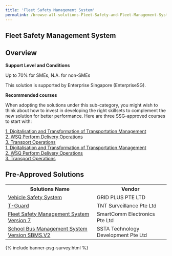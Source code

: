 ```yaml
---
title: 'Fleet Safety Management System'
permalink: /browse-all-solutions-Fleet-Safety-and-Fleet-Management-System/Fleet-Safety-Management-System
---
```


## Fleet Safety Management System
## Overview

**Support Level and Conditions**

Up to 70% for SMEs, N.A. for non-SMEs

This solution is supported by Enterprise Singapore (EnterpriseSG).

**Recommended courses**

When adopting the solutions under this sub-category, you might wish to think about how to invest in developing the right skillsets to complement the new solution for better performance. Here are three SSG-approved courses to start with:

<a href='https://courses.enterprisejobskills.gov.sg/Course_Internet/CourseDetail/Digitalisation-Transformation-Transportation-Management'  target='_blank' rel='noopener'>1. Digitalisation and Transformation of Transportation Management</a><br>
<a href='https://courses.enterprisejobskills.gov.sg/Course_Internet/CourseDetail/WSQ-Perform-Delivery-Operations-2'  target='_blank' rel='noopener'>2. WSQ Perform Delivery Operations</a><br>
<a href='https://courses.enterprisejobskills.gov.sg/Course_Internet/CourseDetail/Transport-Operations-2'  target='_blank' rel='noopener'>3. Transport Operations</a><br>
<a href='https://courses.enterprisejobskills.gov.sg/Course_Internet/CourseDetail/Digitalisation-Transformation-Transportation-Management'  target='_blank' rel='noopener'>1. Digitalisation and Transformation of Transportation Management</a><br>
<a href='https://courses.enterprisejobskills.gov.sg/Course_Internet/CourseDetail/WSQ-Perform-Delivery-Operations-2'  target='_blank' rel='noopener'>2. WSQ Perform Delivery Operations</a><br>
<a href='https://courses.enterprisejobskills.gov.sg/Course_Internet/CourseDetail/Transport-Operations-2'  target='_blank' rel='noopener'>3. Transport Operations</a><br>

## Pre-Approved Solutions

<table>
<tr>
<th><b>Solutions Name</b></th>
<th><b>Vendor</b></th>
</tr>
<tr>
<td><a href='/productivity-solutions-grant/solutionrepo/solution1228' target='_blank'>Vehicle Safety System</a><br></td>
<td>GRID PLUS PTE LTD</td>
</tr>
<tr>
<td><a href='/productivity-solutions-grant/solutionrepo/solution1866' target='_blank'>T-Guard</a><br></td>
<td>TNT Surveillance Pte Ltd</td>
</tr>
<tr>
<td><a href='/productivity-solutions-grant/solutionrepo/solution2595' target='_blank'>Fleet Safety Management System Version 7</a><br></td>
<td>SmartComm Electronics Pte Ltd</td>
</tr>
<tr>
<td><a href='/productivity-solutions-grant/solutionrepo/solution2617' target='_blank'>School Bus Management System Version SBMS.V2</a><br></td>
<td>SSTA Technology Development Pte Ltd</td>
</tr>
</table>

{% include banner-psg-survey.html %}
